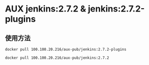 AUX jenkins:2.7.2 & jenkins:2.7.2-plugins
======================================

使用方法
-----------

    docker pull 100.100.20.216/aux-pub/jenkins:2.7.2-plugins

    docker pull 100.100.20.216/aux-pub/jenkins:2.7.2
